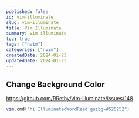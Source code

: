 ```yaml
---
published: false
id: vim-illuminate
slug: vim-illuminate
title: Vim Illuminate
summary: vim illuminate
toc: true
tags: ["nvim"]
categories: ["nvim"]
createdDate: 2024-01-23
updatedDate: 2024-01-23
---
```


## Change Background Color

https://github.com/RRethy/vim-illuminate/issues/148

```lua
vim.cmd("hi IlluminatedWordRead guibg=#525252")
```
